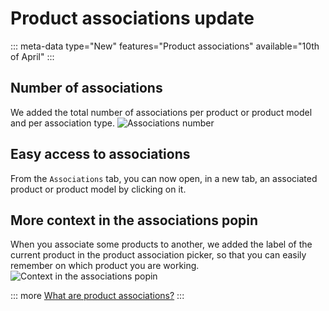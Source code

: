 # Product associations update
::: meta-data type="New" features="Product associations" available="10th of April"
:::

## Number of associations
We added the total number of associations per product or product model and per association type.
![Associations number](../img/associations-number.png)

## Easy access to associations
From the `Associations` tab, you can now open, in a new tab, an associated product or product model by clicking on it.

## More context in the associations popin
When you associate some products to another, we added the label of the current product in the product association picker, so that you can easily remember on which product you are working.
![Context in the associations popin](../img/context-in-associations-popin.png)

::: more
[What are product associations?](../articles/products-associations.html)
:::
